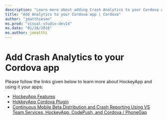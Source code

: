 ```yaml
--- 
description: "Learn more about adding Crash Analytics to your Cordova app."
title: "Add Analytics to your Cordova app | Cordova"
author: "jmatthiesen"
ms.prod: "visual-studio-dev14"
ms.date: "01/26/2016"
ms.author: jomatthi
--- 
```

   
# Add Crash Analytics to your Cordova app

Please follow the links given below to learn more about HockeyApp and using it your apps: 

* [HockeyApp Features](http://hockeyapp.net/features/)
* [HokkeyApp Cordova Plugin](https://github.com/peutetre/cordova-plugin-hockeyapp)
* [Continuous Mobile Beta Distribution and Crash Reporting Using VS Team Services, HockeyApp, CodePush, and Cordova / PhoneGap](https://blogs.msdn.microsoft.com/visualstudioalm/2016/01/28/continuous-mobile-beta-distribution-and-crash-reporting-using-vs-team-services-hockeyapp-codepush-and-cordova-phonegap/)
